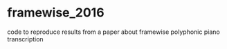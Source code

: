 # framewise_2016
code to reproduce results from a paper about framewise polyphonic piano transcription
